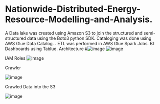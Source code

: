# Nationwide-Distributed-Energy-Resource-Modelling-and-Analysis.
A Data lake was created using Amazon S3 to join the structured and semi-structured data using the Boto3 python SDK.
Cataloging was done using AWS Glue Data Catalog. . ETL was performed in AWS Glue Spark Jobs.
BI Dashboards using Tablue.
Architecture
#![image](https://github.com/mahadevchavan/Nationwide-Distributed-Energy-Resource-Modelling-and-Analysis/assets/115335546/788a818f-bfd3-4fc8-bed7-3a619d3f28ec)
![image](https://github.com/mahadevchavan/Nationwide-Distributed-Energy-Resource-Modelling-and-Analysis/assets/115335546/fff5ff1b-0321-497b-8b4f-bb9961a9a948)

IAM Roles
![image](https://github.com/mahadevchavan/Nationwide-Distributed-Energy-Resource-Modelling-and-Analysis/assets/115335546/9b99b9ba-156f-4b65-a190-380d6e4e1c6e)

Crawler 

![image](https://github.com/mahadevchavan/Nationwide-Distributed-Energy-Resource-Modelling-and-Analysis/assets/115335546/8c6a0b02-6aa5-4095-877e-ab3cd2b3fbca)

Crawled Data into the S3

![image](https://github.com/mahadevchavan/Nationwide-Distributed-Energy-Resource-Modelling-and-Analysis/assets/115335546/ee1b13f3-78b4-4b50-bbb9-eb93780256b2)

